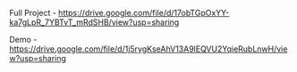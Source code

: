 Full Project - https://drive.google.com/file/d/17obTGpOxYY-ka7gLpR_7YBTvT_mRdSHB/view?usp=sharing

Demo - https://drive.google.com/file/d/1j5rygKseAhV13A9lEQVU2YqieRubLnwH/view?usp=sharing
